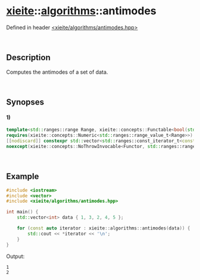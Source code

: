 # [xieite](../../xieite.md)\:\:[algorithms](../../algorithms.md)\:\:antimodes
Defined in header [<xieite/algorithms/antimodes.hpp>](../../../include/xieite/algorithms/antimodes.hpp)

&nbsp;

## Description
Computes the antimodes of a set of data.

&nbsp;

## Synopses
#### 1)
```cpp
template<std::ranges::range Range, xieite::concepts::Functable<bool(std::ranges::range_value_t<Range>, std::ranges::range_value_t<Range>)> Functor = std::ranges::less>
requires(xieite::concepts::Numeric<std::ranges::range_value_t<Range>>)
[[nodiscard]] constexpr std::vector<std::ranges::const_iterator_t<const Range&>> antimodes(const Range& range, const Functor& lesserComparator = Functor())
noexcept(xieite::concepts::NoThrowInvocable<Functor, std::ranges::range_value_t<Range>, std::ranges::range_value_t<Range>>);
```

&nbsp;

## Example
```cpp
#include <iostream>
#include <vector>
#include <xieite/algorithms/antimodes.hpp>

int main() {
    std::vector<int> data { 1, 3, 2, 4, 5 };

    for (const auto iterator : xieite::algorithms::antimodes(data)) {
        std::cout << *iterator << '\n';
    }
}
```
Output:
```
1
2
```
